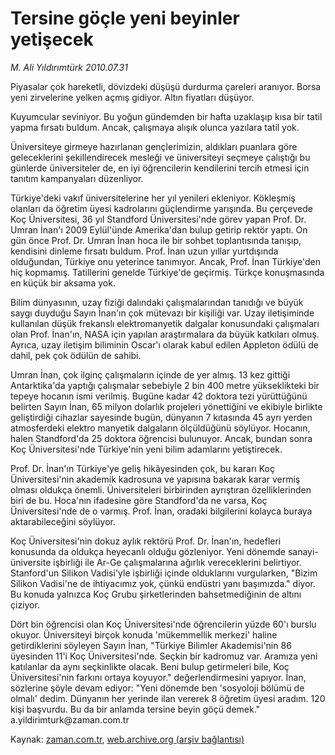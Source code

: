 # Tersine göçle yeni  beyinler yetişecek

*M. Ali Yıldırımtürk 2010.07.31*

<td class="columnist-detail">
<p>Piyasalar çok hareketli, dövizdeki düşüşü durdurma çareleri aranıyor. Borsa yeni zirvelerine yelken açmış gidiyor. Altın fiyatları düşüyor.</p>
<p>
<div id="haberMetinDiv">
<p>Kuyumcular seviniyor. Bu yoğun gündemden bir hafta uzaklaşıp kısa bir tatil yapma fırsatı buldum. Ancak, çalışmaya alışık olunca yazılara tatil yok.
<p> Üniversiteye girmeye hazırlanan gençlerimizin, aldıkları puanlara göre geleceklerini şekillendirecek mesleği ve üniversiteyi seçmeye çalıştığı bu günlerde üniversiteler de, en iyi öğrencilerin kendilerini tercih etmesi için tanıtım kampanyaları düzenliyor.
<p> Türkiye'deki vakıf üniversitelerine her yıl yenileri ekleniyor. Kökleşmiş olanları da öğretim üyesi kadrolarını güçlendirme yarışında. Bu çerçevede Koç Üniversitesi, 36 yıl Standford Üniversitesi'nde görev yapan Prof. Dr. Umran İnan'ı 2009 Eylül'ünde Amerika'dan bulup getirip rektör yaptı. On gün önce Prof. Dr. Umran İnan hoca ile bir sohbet toplantısında tanışıp, kendisini dinleme fırsatı buldum. Prof. İnan uzun yıllar yurtdışında olduğundan, Türkiye onu yeterince tanımıyor. Ancak, Prof. İnan Türkiye'den hiç kopmamış. Tatillerini genelde Türkiye'de geçirmiş. Türkçe konuşmasında en küçük bir aksama yok.
<p> Bilim dünyasının, uzay fiziği dalındaki çalışmalarından tanıdığı ve büyük saygı duyduğu Sayın İnan'ın çok mütevazı bir kişiliği var. Uzay iletişiminde kullanılan düşük frekanslı elektromanyetik dalgalar konusundaki çalışmaları olan Prof. İnan'ın, NASA için yapılan araştırmalara da büyük katkıları olmuş. Ayrıca, uzay iletişim biliminin Oscar'ı olarak kabul edilen Appleton ödülü de dahil, pek çok ödülün de sahibi.
<p> Umran İnan, çok ilginç çalışmaların içinde de yer almış. 13 kez gittiği Antarktika'da yaptığı çalışmalar sebebiyle 2 bin 400 metre yükseklikteki bir tepeye hocanın ismi verilmiş. Bugüne kadar 42 doktora tezi yürüttüğünü belirten Sayın İnan, 65 milyon dolarlık projeleri yönettiğini ve ekibiyle birlikte geliştirdiği cihazlar sayesinde bugün, dünyanın 7 kıtasında 45 ayrı yerden atmosferdeki elektro manyetik dalgaların ölçüldüğünü söylüyor. Hocanın, halen Standford'da 25 doktora öğrencisi bulunuyor. Ancak, bundan sonra Koç Üniversitesi'nde Türkiye'nin yeni bilim adamlarını yetiştirecek. 
<p> Prof. Dr. İnan'ın Türkiye'ye geliş hikâyesinden çok, bu kararı Koç Üniversitesi'nin akademik kadrosuna ve yapısına bakarak karar vermiş olması oldukça önemli. Üniversiteleri birbirinden ayrıştıran özelliklerinden biri de bu. Hoca'nın ifadesine göre Standford'da ne varsa, Koç Üniversitesi'nde de o varmış. Prof. İnan, oradaki bilgilerini kolayca buraya aktarabileceğini söylüyor. 
<p> Koç Üniversitesi'nin dokuz aylık rektörü Prof. Dr. İnan'ın, hedefleri konusunda da oldukça heyecanlı olduğu gözleniyor. Yeni dönemde sanayi-üniversite işbirliği ile Ar-Ge çalışmalarına ağırlık vereceklerini belirtiyor. Stanford'un Silikon Vadisi'yle işbirliği içinde olduklarını vurgularken, "Bizim Silikon Vadisi'ne de ihtiyacımız yok, çünkü endüstri yanı başımızda." diyor. Bu konuda yalnızca Koç Grubu şirketlerinden bahsetmediğinin de altını çiziyor.
<p> Dört bin öğrencisi olan Koç Üniversitesi'nde öğrencilerin yüzde 60'ı burslu okuyor. Üniversiteyi birçok konuda 'mükemmellik merkezi' haline getirdiklerini söyleyen Sayın İnan, "Türkiye Bilimler Akademisi'nin 86 üyesinden 11'i Koç Üniversitesi'nde. Seçkin bir kadromuz var. Aramıza yeni katılanlar da aynı seçkinlikte olacak. Beni bulup getirmeleri bile, Koç Üniversitesi'nin farkını ortaya koyuyor." değerlendirmesini yapıyor. İnan, sözlerine şöyle devam ediyor: "Yeni dönemde ben 'sosyoloji bölümü de olmalı' dedim. Dünyanın her yerinde ilan vererek 8 öğretim üyesi aradım. 120 kişi başvurdu. Bu da bir anlamda tersine beyin göçü demek." a.yildirimturk@zaman.com.tr </p></p></p></p></p></p></p></p></div>
</p>
<a href="http://web.archive.org/web/20101224205957/mailto:a.yildirimturk@zaman.com.tr">
</a></td>

Kaynak: [zaman.com.tr](http://zaman.com.tr/yazar.do?yazino=1010770), [web.archive.org (arşiv bağlantısı)](http://web.archive.org/web/20101224205957/http://zaman.com.tr/yazar.do?yazino=1010770)
